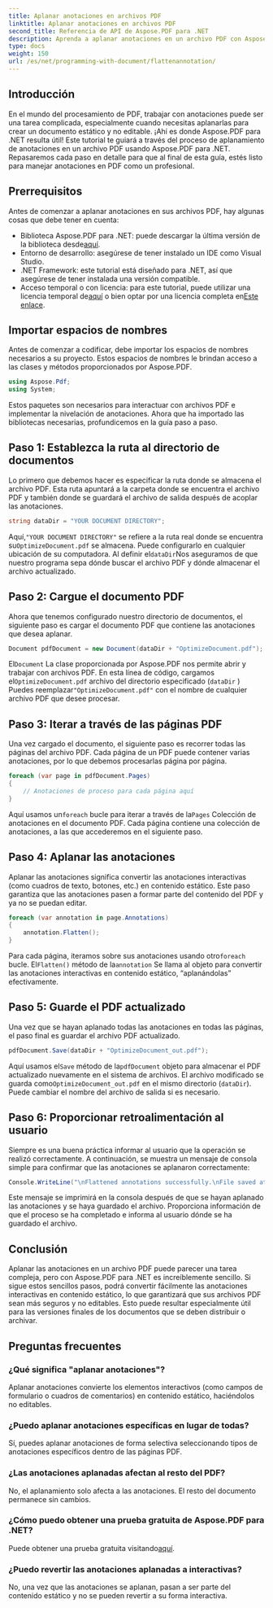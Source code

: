 ```yaml
---
title: Aplanar anotaciones en archivos PDF
linktitle: Aplanar anotaciones en archivos PDF
second_title: Referencia de API de Aspose.PDF para .NET
description: Aprenda a aplanar anotaciones en un archivo PDF con Aspose.PDF para .NET en esta guía. Simplifique el proceso de gestión de archivos PDF con nuestro tutorial detallado.
type: docs
weight: 150
url: /es/net/programming-with-document/flattenannotation/
---
```

## Introducción

En el mundo del procesamiento de PDF, trabajar con anotaciones puede ser una tarea complicada, especialmente cuando necesitas aplanarlas para crear un documento estático y no editable. ¡Ahí es donde Aspose.PDF para .NET resulta útil! Este tutorial te guiará a través del proceso de aplanamiento de anotaciones en un archivo PDF usando Aspose.PDF para .NET. Repasaremos cada paso en detalle para que al final de esta guía, estés listo para manejar anotaciones en PDF como un profesional.

## Prerrequisitos

Antes de comenzar a aplanar anotaciones en sus archivos PDF, hay algunas cosas que debe tener en cuenta:

-  Biblioteca Aspose.PDF para .NET: puede descargar la última versión de la biblioteca desde[aquí](https://releases.aspose.com/pdf/net/).
- Entorno de desarrollo: asegúrese de tener instalado un IDE como Visual Studio.
- .NET Framework: este tutorial está diseñado para .NET, así que asegúrese de tener instalada una versión compatible.
- Acceso temporal o con licencia: para este tutorial, puede utilizar una licencia temporal de[aquí](https://purchase.aspose.com/temporary-license/) o bien optar por una licencia completa en[Este enlace](https://purchase.aspose.com/buy).

## Importar espacios de nombres

Antes de comenzar a codificar, debe importar los espacios de nombres necesarios a su proyecto. Estos espacios de nombres le brindan acceso a las clases y métodos proporcionados por Aspose.PDF.

```csharp
using Aspose.Pdf;
using System;
```

Estos paquetes son necesarios para interactuar con archivos PDF e implementar la nivelación de anotaciones. Ahora que ha importado las bibliotecas necesarias, profundicemos en la guía paso a paso.

## Paso 1: Establezca la ruta al directorio de documentos

Lo primero que debemos hacer es especificar la ruta donde se almacena el archivo PDF. Esta ruta apuntará a la carpeta donde se encuentra el archivo PDF y también donde se guardará el archivo de salida después de acoplar las anotaciones.

```csharp
string dataDir = "YOUR DOCUMENT DIRECTORY";
```

 Aquí,`"YOUR DOCUMENT DIRECTORY"` se refiere a la ruta real donde se encuentra su`OptimizeDocument.pdf` se almacena. Puede configurarlo en cualquier ubicación de su computadora. Al definir el`dataDir`Nos aseguramos de que nuestro programa sepa dónde buscar el archivo PDF y dónde almacenar el archivo actualizado. 

## Paso 2: Cargue el documento PDF

Ahora que tenemos configurado nuestro directorio de documentos, el siguiente paso es cargar el documento PDF que contiene las anotaciones que desea aplanar.

```csharp
Document pdfDocument = new Document(dataDir + "OptimizeDocument.pdf");
```

 El`Document` La clase proporcionada por Aspose.PDF nos permite abrir y trabajar con archivos PDF. En esta línea de código, cargamos el`OptimizeDocument.pdf` archivo del directorio especificado (`dataDir` ) Puedes reemplazar`"OptimizeDocument.pdf"` con el nombre de cualquier archivo PDF que desee procesar.

## Paso 3: Iterar a través de las páginas PDF

Una vez cargado el documento, el siguiente paso es recorrer todas las páginas del archivo PDF. Cada página de un PDF puede contener varias anotaciones, por lo que debemos procesarlas página por página.

```csharp
foreach (var page in pdfDocument.Pages)
{
    // Anotaciones de proceso para cada página aquí
}
```

 Aquí usamos un`foreach` bucle para iterar a través de la`Pages` Colección de anotaciones en el documento PDF. Cada página contiene una colección de anotaciones, a las que accederemos en el siguiente paso.

## Paso 4: Aplanar las anotaciones

Aplanar las anotaciones significa convertir las anotaciones interactivas (como cuadros de texto, botones, etc.) en contenido estático. Este paso garantiza que las anotaciones pasen a formar parte del contenido del PDF y ya no se puedan editar.

```csharp
foreach (var annotation in page.Annotations)
{
    annotation.Flatten();
}
```

 Para cada página, iteramos sobre sus anotaciones usando otro`foreach` bucle. El`Flatten()` método de la`annotation` Se llama al objeto para convertir las anotaciones interactivas en contenido estático, “aplanándolas” efectivamente.

## Paso 5: Guarde el PDF actualizado

Una vez que se hayan aplanado todas las anotaciones en todas las páginas, el paso final es guardar el archivo PDF actualizado.

```csharp
pdfDocument.Save(dataDir + "OptimizeDocument_out.pdf");
```

 Aquí usamos el`Save` método de la`pdfDocument` objeto para almacenar el PDF actualizado nuevamente en el sistema de archivos. El archivo modificado se guarda como`OptimizeDocument_out.pdf` en el mismo directorio (`dataDir`). Puede cambiar el nombre del archivo de salida si es necesario.

## Paso 6: Proporcionar retroalimentación al usuario

Siempre es una buena práctica informar al usuario que la operación se realizó correctamente. A continuación, se muestra un mensaje de consola simple para confirmar que las anotaciones se aplanaron correctamente:

```csharp
Console.WriteLine("\nFlattened annotations successfully.\nFile saved at " + dataDir);
```

Este mensaje se imprimirá en la consola después de que se hayan aplanado las anotaciones y se haya guardado el archivo. Proporciona información de que el proceso se ha completado e informa al usuario dónde se ha guardado el archivo.

## Conclusión

Aplanar las anotaciones en un archivo PDF puede parecer una tarea compleja, pero con Aspose.PDF para .NET es increíblemente sencillo. Si sigue estos sencillos pasos, podrá convertir fácilmente las anotaciones interactivas en contenido estático, lo que garantizará que sus archivos PDF sean más seguros y no editables. Esto puede resultar especialmente útil para las versiones finales de los documentos que se deben distribuir o archivar.

## Preguntas frecuentes

### ¿Qué significa "aplanar anotaciones"?
Aplanar anotaciones convierte los elementos interactivos (como campos de formulario o cuadros de comentarios) en contenido estático, haciéndolos no editables.

### ¿Puedo aplanar anotaciones específicas en lugar de todas?
Sí, puedes aplanar anotaciones de forma selectiva seleccionando tipos de anotaciones específicos dentro de las páginas PDF.

### ¿Las anotaciones aplanadas afectan al resto del PDF?
No, el aplanamiento solo afecta a las anotaciones. El resto del documento permanece sin cambios.

### ¿Cómo puedo obtener una prueba gratuita de Aspose.PDF para .NET?
 Puede obtener una prueba gratuita visitando[aquí](https://releases.aspose.com/).

### ¿Puedo revertir las anotaciones aplanadas a interactivas?
No, una vez que las anotaciones se aplanan, pasan a ser parte del contenido estático y no se pueden revertir a su forma interactiva.